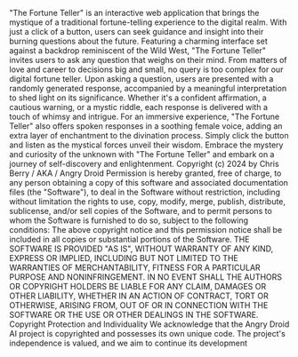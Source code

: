 "The Fortune Teller" is an interactive web application that brings the mystique of a traditional fortune-telling experience to the digital realm. With just a click of a button, users can seek guidance and insight into their burning questions about the future.
Featuring a charming interface set against a backdrop reminiscent of the Wild West, "The Fortune Teller" invites users to ask any question that weighs on their mind. From matters of love and career to decisions big and small, no query is too complex for our digital fortune teller.
Upon asking a question, users are presented with a randomly generated response, accompanied by a meaningful interpretation to shed light on its significance. Whether it's a confident affirmation, a cautious warning, or a mystic riddle, each response is delivered with a touch of whimsy and intrigue.
For an immersive experience, "The Fortune Teller" also offers spoken responses in a soothing female voice, adding an extra layer of enchantment to the divination process. Simply click the button and listen as the mystical forces unveil their wisdom.
Embrace the mystery and curiosity of the unknown with "The Fortune Teller" and embark on a journey of self-discovery and enlightenment. Copyright (c) 2024 by Chris Berry / AKA / Angry Droid 
Permission is hereby granted, free of charge, to any person obtaining a copy of this software and associated documentation files (the "Software"), to deal in the Software without restriction, including without limitation the rights to use, copy, modify, merge, publish, distribute, sublicense, and/or sell copies of the Software, and to permit persons to whom the Software is furnished to do so, subject to the following conditions:
The above copyright notice and this permission notice shall be included in all copies or substantial portions of the Software.
THE SOFTWARE IS PROVIDED "AS IS", WITHOUT WARRANTY OF ANY KIND, EXPRESS OR IMPLIED, INCLUDING BUT NOT LIMITED TO THE WARRANTIES OF MERCHANTABILITY, FITNESS FOR A PARTICULAR PURPOSE AND NONINFRINGEMENT. IN NO EVENT SHALL THE AUTHORS OR COPYRIGHT HOLDERS BE LIABLE FOR ANY CLAIM, DAMAGES OR OTHER LIABILITY, WHETHER IN AN ACTION OF CONTRACT, TORT OR OTHERWISE, ARISING FROM, OUT OF OR IN CONNECTION WITH THE SOFTWARE OR THE USE OR OTHER DEALINGS IN THE SOFTWARE.
Copyright Protection and Individuality
We acknowledge that the Angry Droid AI project is copyrighted and possesses its own unique code. The project's independence is valued, and we aim to continue its development
